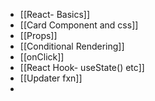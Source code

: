 - [[React- Basics]]
- [[Card Component and css]]
- [[Props]]
- [[Conditional Rendering]]
- [[onClick]]
- [[React Hook- useState() etc]]
- [[Updater fxn]]
- 